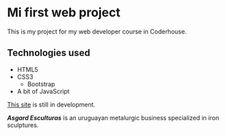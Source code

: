 # Mi first web project

This is my project for my web developer course in Coderhouse.

## Technologies used
- HTML5
- CSS3
  - Bootstrap
- A bit of JavaScript

[This site](https://ferlagher.github.io/Asgard-Laguna/) is still in development.

***Asgard Esculturas*** is an uruguayan metalurgic business specialized in iron sculptures.
